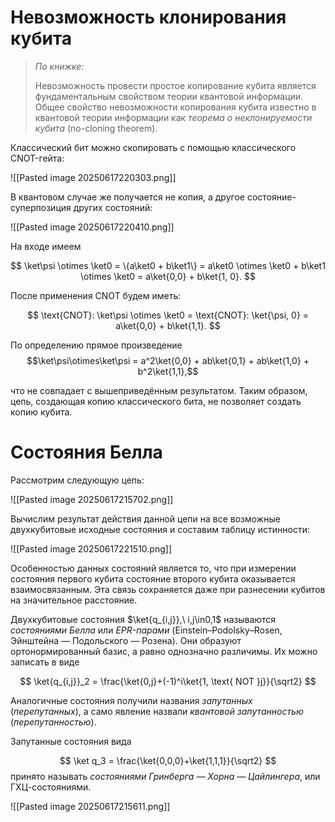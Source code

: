 # Невозможность клонирования кубита

> *По книжке:*
> 
> Невозможность провести простое копирование кубита является фундаментальным свойством теории квантовой информации. Общее свойство невозможности копирования кубита известно в квантовой теории информации как *теорема о неклонируемости кубита* (no-cloning theorem).

Классический бит можно скопировать с помощью классического CNOT-гейта:

![[Pasted image 20250617220303.png]]

В квантовом случае же получается не копия, а другое состояние-суперпозиция других состояний:

![[Pasted image 20250617220410.png]]

На входе имеем

$$ \ket\psi \otimes \ket0 = \{a\ket0 + b\ket1\} = a\ket0 \otimes \ket0 + b\ket1 \otimes \ket0 = a\ket{0,0} + b\ket{1, 0}. $$

После применения CNOT будем иметь:

$$ \text{CNOT}: \ket\psi \otimes \ket0 = \text{CNOT}: \ket{\psi, 0} = a\ket{0,0} + b\ket{1,1}. $$

По определению прямое произведение
$$\ket\psi\otimes\ket\psi = a^2\ket{0,0} + ab\ket{0,1} + ab\ket{1,0} + b^2\ket{1,1},$$

что не совпадает с вышеприведённым результатом. Таким образом, цепь, создающая копию классического бита, не позволяет создать копию кубита.

# Состояния Белла

Рассмотрим следующую цепь:

![[Pasted image 20250617215702.png]]

Вычислим результат действия данной цепи на все возможные двухкубитовые исходные состояния и составим таблицу истинности:

![[Pasted image 20250617221510.png]]

Особенностью данных состояний является то, что при измерении состояния первого кубита состояние второго кубита оказывается взаимосвязанным. Эта связь сохраняется даже при разнесении кубитов на значительное расстояние.

Двухкубитовые состояния $\ket{q_{i,j}},\ i,j\in0,1$ называются *состояниями Белла* или *EPR-парами* (Einstein–Podolsky–Rosen, Эйнштейна — Подольского — Розена). Они образуют ортонормированный базис, а равно однозначно различимы. Их можно записать в виде

$$ \ket{q_{i,j}}_2 = \frac{\ket{0,j}+(-1)^i\ket{1, \text{ NOT }j}}{\sqrt2} $$

Аналогичные состояния получили названия *запутанных* (*перепутанных*), а само явление назвали *квантовой запутанностью* (*перепутанностью*).

Запутанные состояния вида

$$ \ket q_3 = \frac{\ket{0,0,0}+\ket{1,1,1}}{\sqrt2} $$
принято называть *состояниями Гринберга — Хорна — Цайлингера*, или ГХЦ-состояниями.

![[Pasted image 20250617215611.png]]
